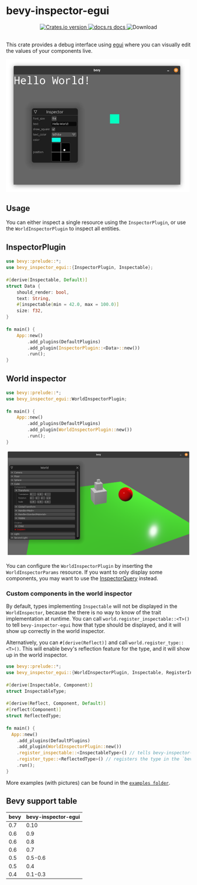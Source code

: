 # bevy-inspector-egui

<div align="center">
  <!-- Crates version -->
  <a href="https://crates.io/crates/bevy-inspector-egui">
    <img src="https://img.shields.io/crates/v/bevy-inspector-egui.svg?style=flat-square"
    alt="Crates.io version" />
  </a>
  <!-- docs.rs docs -->
  <a href="https://docs.rs/bevy-inspector-egui">
    <img src="https://img.shields.io/badge/docs-latest-blue.svg?style=flat-square"
      alt="docs.rs docs" />
  </a>
  <!-- License -->
    <img src="https://img.shields.io/crates/l/bevy-inspector-egui?style=flat-square"
      alt="Download" />
</div>
<br/>

This crate provides a debug interface using [egui](https://github.com/emilk/egui) where you can visually edit the values of your components live.

<img src="./docs/inspector.jpg" alt="demonstration with a running bevy app" width="500"/>

## Usage

You can either inspect a single resource using the `InspectorPlugin`, or use the `WorldInspectorPlugin` to inspect all entities.

## InspectorPlugin

```rust
use bevy::prelude::*;
use bevy_inspector_egui::{InspectorPlugin, Inspectable};

#[derive(Inspectable, Default)]
struct Data {
    should_render: bool,
    text: String,
    #[inspectable(min = 42.0, max = 100.0)]
    size: f32,
}

fn main() {
    App::new()
        .add_plugins(DefaultPlugins)
        .add_plugin(InspectorPlugin::<Data>::new())
        .run();
}
```

## World inspector

```rust
use bevy::prelude::*;
use bevy_inspector_egui::WorldInspectorPlugin;

fn main() {
    App::new()
        .add_plugins(DefaultPlugins)
        .add_plugin(WorldInspectorPlugin::new())
        .run();
}
```

<img src="./docs/examples/world_inspector.png" alt="world inspector ui" width="600"/>

You can configure the `WorldInspectorPlugin` by inserting the `WorldInspectorParams` resource.
If you want to only display some components, you may want to use the [InspectorQuery](./examples/README.md#inspector-query-source) instead.

### Custom components in the world inspector

By default, types implementing `Inspectable` will not be displayed in the `WorldInspector`, because the there is no way to know of the trait implementation at runtime.
You can call `world.register_inspectable::<T>()` to tell `bevy-inspector-egui` how that type should be displayed, and it will show up correctly in the world inspector.

Alternatively, you can `#[derive(Reflect)]` and call `world.register_type::<T>()`. This will enable bevy's reflection feature for the type, and it will show up in the world inspector.

```rust
use bevy::prelude::*;
use bevy_inspector_egui::{WorldInspectorPlugin, Inspectable, RegisterInspectable};

#[derive(Inspectable, Component)]
struct InspectableType;

#[derive(Reflect, Component, Default)]
#[reflect(Component)]
struct ReflectedType;

fn main() {
  App::new()
    .add_plugins(DefaultPlugins)
    .add_plugin(WorldInspectorPlugin::new())
    .register_inspectable::<InspectableType>() // tells bevy-inspector-egui how to display the struct in the world inspector
    .register_type::<ReflectedType>() // registers the type in the `bevy_reflect` machinery, so that even without implementing `Inspectable` we can display the struct fields
    .run();
}
```
More examples (with pictures) can be found in the [`examples folder`](examples).

## Bevy support table

| bevy    | bevy-inspector-egui |
| ------- | ------------------- |
| 0.7     | 0.10                |
| 0.6     | 0.9                 |
| 0.6     | 0.8                 |
| 0.6     | 0.7                 |
| 0.5 | 0.5-0.6                 |
| 0.5     | 0.4                 |
| 0.4     | 0.1-0.3             |
